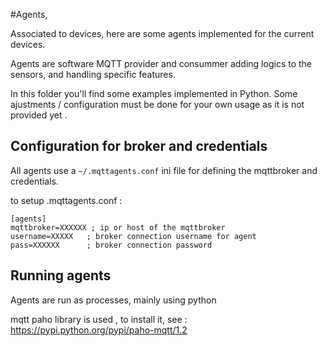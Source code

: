 #Agents, 

Associated to devices, here are some agents implemented for the current devices.

Agents are software MQTT provider and consummer adding logics to the sensors, and handling specific features.

In this folder you'll find some examples implemented in Python. Some ajustments / configuration must be done for your own usage as it is not provided yet .



## Configuration for broker and credentials

All agents use a `~/.mqttagents.conf` ini file for defining the mqttbroker and credentials.

to setup .mqttagents.conf : 

```
[agents]
mqttbroker=XXXXXX ; ip or host of the mqttbroker
username=XXXXX   ; broker connection username for agent
pass=XXXXXX		 ; broker connection password
```



## Running agents

Agents are run as processes, mainly using python

mqtt paho library is used , to install it,  see :  https://pypi.python.org/pypi/paho-mqtt/1.2





